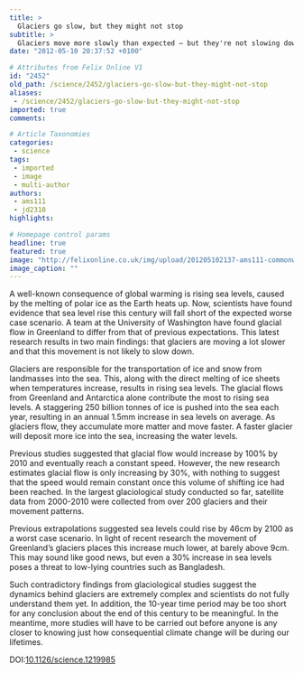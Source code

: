 ```yaml
---
title: >
  Glaciers go slow, but they might not stop
subtitle: >
  Glaciers move more slowly than expected – but they're not slowing down either
date: "2012-05-10 20:37:52 +0100"

# Attributes from Felix Online V1
id: "2452"
old_path: /science/2452/glaciers-go-slow-but-they-might-not-stop
aliases:
 - /science/2452/glaciers-go-slow-but-they-might-not-stop
imported: true
comments:

# Article Taxonomies
categories:
 - science
tags:
 - imported
 - image
 - multi-author
authors:
 - ams111
 - jd2310
highlights:

# Homepage control params
headline: true
featured: true
image: "http://felixonline.co.uk/img/upload/201205102137-ams111-commonwealth-glacier-face.jpg"
image_caption: ""
---
```


A well-known consequence of global warming is rising sea levels, caused by the melting of polar ice as the Earth heats up. Now, scientists have found evidence that sea level rise this century will fall short of the expected worse case scenario. A team at the University of Washington have found glacial flow in Greenland to differ from that of previous expectations. This latest research results in two main findings: that glaciers are moving a lot slower and that this movement is not likely to slow down.

Glaciers are responsible for the transportation of ice and snow from landmasses into the sea. This, along with the direct melting of ice sheets when temperatures increase, results in rising sea levels. The glacial flows from Greenland and Antarctica alone contribute the most to rising sea levels. A staggering 250 billion tonnes of ice is pushed into the sea each year, resulting in an annual 1.5mm increase in sea levels on average. As glaciers flow, they accumulate more matter and move faster. A faster glacier will deposit more ice into the sea, increasing the water levels.

Previous studies suggested that glacial flow would increase by 100% by 2010 and eventually reach a constant speed. However, the new research estimates glacial flow is only increasing by 30%, with nothing to suggest that the speed would remain constant once this volume of shifting ice had been reached. In the largest glaciological study conducted so far, satellite data from 2000-2010 were collected from over 200 glaciers and their movement patterns.

Previous extrapolations suggested sea levels could rise by 46cm by 2100 as a worst case scenario. In light of recent research the movement of Greenland’s glaciers places this increase much lower, at barely above 9cm. This may sound like good news, but even a 30% increase in sea levels poses a threat to low-lying countries such as Bangladesh.

Such contradictory findings from glaciological studies suggest the dynamics behind glaciers are extremely complex and scientists do not fully understand them yet. In addition, the 10-year time period may be too short for any conclusion about the end of this century to be meaningful. In the meantime, more studies will have to be carried out before anyone is any closer to knowing just how consequential climate change will be during our lifetimes.

DOI:[10.1126/science.1219985](http://www.sciencemag.org/content/336/6081/576/suppl/DC1)
